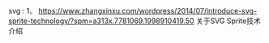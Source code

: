 svg : 1、 https://www.zhangxinxu.com/wordpress/2014/07/introduce-svg-sprite-technology/?spm=a313x.7781069.1998910419.50     关于SVG Sprite技术介绍 